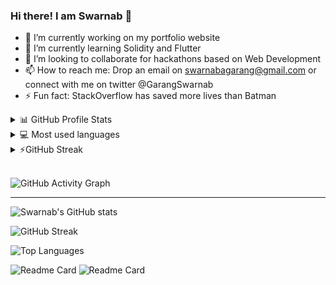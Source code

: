 ### Hi there! I am Swarnab 👋
- 🔭 I’m currently working on my portfolio website
- 🌱 I’m currently learning Solidity and Flutter
- 👯 I’m looking to collaborate for hackathons based on Web Development
- 📫 How to reach me: Drop an email on swarnabagarang@gmail.com or connect with me on twitter @GarangSwarnab
- ⚡ Fun fact: StackOverflow has saved more lives than Batman


<details>
  <summary>📊 GitHub Profile Stats</summary>
  <br/>
  <a href="https://github.com/anuraghazra/github-readme-stats"><img alt="swarnabgarang's Github Stats" src="https://github-readme-stats.vercel.app/api?username=swarnabgarang&show_icons=true&count_private=true&locale=en&layout=compact&theme=tokyonight" /></a>
</details>

<details> 
  <summary>💻 Most used languages</summary>
  <br/>
  <a href="https://github.com/anuraghazra/github-readme-stats"><img alt="arihantbansal's Top Languages" src="https://github-readme-stats.vercel.app/api/top-langs/?username=swarnabgarang&langs_count=10&layout=compact&theme=tokyonight" /></a>
  <br/>
  <b>Note:</b> This chart is only a metric of which languages my public code on GitHub consists of and does not reflect my experience or skill level.
</details>

<details>
  <summary>⚡GitHub Streak</summary>
  <br/>
  <a href="https://github.com/DenverCoder1/github-readme-streak-stats"><img alt="swarnabgarang's GitHub Streak" src="https://github-readme-streak-stats.herokuapp.com/?user=arihantbansal&theme=tokyonight" /></a>
</details>
<br />

![GitHub Activity Graph](https://activity-graph.herokuapp.com/graph?username=swarnabgarang&theme=tokyonight)

---


![Swarnab's GitHub stats](https://github-readme-stats.vercel.app/api?username=swarnabgarang&show_icons=true&hide_border=true&count_private=true&theme=tokyonight)



![GitHub Streak](https://github-readme-streak-stats.herokuapp.com/?user=DenverCoder1&theme=tokyonight)

![Top Languages](https://github-readme-stats.vercel.app/api/top-langs/?username=swarnabgarang&langs_count=6&theme=tokyonight)


![Readme Card](https://github-readme-stats.vercel.app/api/pin/?username=swarnabgarang&repo=foodict-frontend&theme=tokyonight)
![Readme Card](https://github-readme-stats.vercel.app/api/pin/?username=swarnabgarang&repo=foodict-backend&theme=tokyonight)
